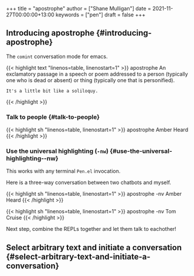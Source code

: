 +++
title = "apostrophe"
author = ["Shane Mulligan"]
date = 2021-11-27T00:00:00+13:00
keywords = ["pen"]
draft = false
+++

## Introducing apostrophe {#introducing-apostrophe}

The `comint` conversation mode for emacs.

{{< highlight text "linenos=table, linenostart=1" >}}
apostrophe
    An exclamatory passage in a speech or poem
    addressed to a person (typically one who
    is dead or absent) or thing (typically one
    that is personified).

    It's a little bit like a soliloquy.
{{< /highlight >}}


### Talk to people {#talk-to-people}

{{< highlight sh "linenos=table, linenostart=1" >}}
apostrophe Amber Heard
{{< /highlight >}}

<!-- Play on asciinema.com -->
<!-- <a title="asciinema recording" href="https://asciinema.org/a/nuT2ZMwujnnSObNUTGqHArOsB" target="_blank"><img alt="asciinema recording" src="https://asciinema.org/a/nuT2ZMwujnnSObNUTGqHArOsB.svg" /></a> -->
<!-- Play on the blog -->
<script src="https://asciinema.org/a/nuT2ZMwujnnSObNUTGqHArOsB.js" id="asciicast-nuT2ZMwujnnSObNUTGqHArOsB" async></script>


### Use the universal highlighting (`-nw`) {#use-the-universal-highlighting--nw}

This works with any terminal `Pen.el` invocation.

Here is a three-way conversation between two chatbots and myself.

{{< highlight sh "linenos=table, linenostart=1" >}}
apostrophe -nv Amber Heard
{{< /highlight >}}

<!-- Play on asciinema.com -->
<!-- <a title="asciinema recording" href="https://asciinema.org/a/K40px4H4CPPN15QMz6Uy8Pz3q" target="_blank"><img alt="asciinema recording" src="https://asciinema.org/a/K40px4H4CPPN15QMz6Uy8Pz3q.svg" /></a> -->
<!-- Play on the blog -->
<script src="https://asciinema.org/a/K40px4H4CPPN15QMz6Uy8Pz3q.js" id="asciicast-K40px4H4CPPN15QMz6Uy8Pz3q" async></script>

{{< highlight sh "linenos=table, linenostart=1" >}}
apostrophe -nv Tom Cruise
{{< /highlight >}}

<!-- Play on asciinema.com -->
<!-- <a title="asciinema recording" href="https://asciinema.org/a/aLn5lZq5yIeBxR6dyFyveDJGc" target="_blank"><img alt="asciinema recording" src="https://asciinema.org/a/aLn5lZq5yIeBxR6dyFyveDJGc.svg" /></a> -->
<!-- Play on the blog -->
<script src="https://asciinema.org/a/aLn5lZq5yIeBxR6dyFyveDJGc.js" id="asciicast-aLn5lZq5yIeBxR6dyFyveDJGc" async></script>

Next step, combine the REPLs together and let them talk to eachother!


## Select arbitrary text and initiate a conversation {#select-arbitrary-text-and-initiate-a-conversation}

<!-- Play on asciinema.com -->
<!-- <a title="asciinema recording" href="https://asciinema.org/a/YdX4bzPownHsVT3T0UPLMcp3c" target="_blank"><img alt="asciinema recording" src="https://asciinema.org/a/YdX4bzPownHsVT3T0UPLMcp3c.svg" /></a> -->
<!-- Play on the blog -->
<script src="https://asciinema.org/a/YdX4bzPownHsVT3T0UPLMcp3c.js" id="asciicast-YdX4bzPownHsVT3T0UPLMcp3c" async></script>